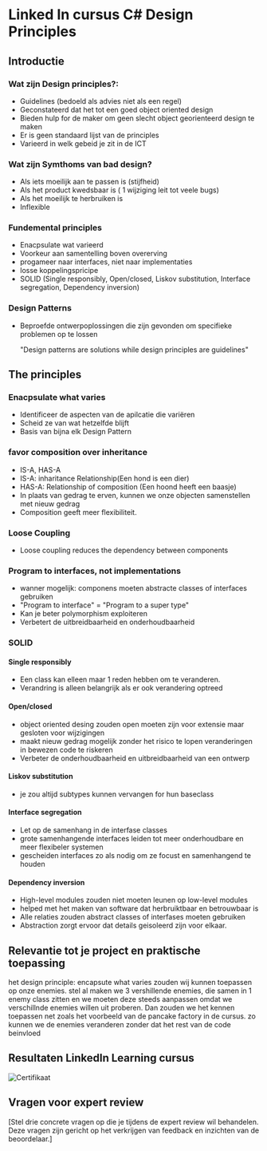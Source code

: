 # Linked In cursus C# Design Principles

 
## Introductie 

 ### Wat zijn Design principles?:
- Guidelines (bedoeld als advies niet als een regel)
- Geconstateerd dat het tot een goed object oriented design
- Bieden hulp for de maker om geen slecht object georienteerd design te maken
- Er is geen standaard lijst van de principles
- Varieerd in welk gebeid je zit in de ICT

### Wat zijn Symthoms van bad design?
- Als iets moeilijk aan te passen is (stijfheid)
- Als het product kwedsbaar is ( 1 wijziging leit tot veele bugs)
- Als het moeilijk te herbruiken is
- Inflexible

### Fundemental principles
- Enacpsulate wat varieerd
- Voorkeur aan samentelling boven overerving
- progameer naar interfaces, niet naar implementaties
- losse koppelingspricipe
- SOLID (Single responsibly, Open/closed, Liskov substitution, Interface segregation, Dependency inversion)

### Design Patterns
- Beproefde ontwerpoplossingen die zijn gevonden om specifieke problemen op te lossen
  
  "Design patterns are solutions while design principles are guidelines"

## The principles

### Enacpsulate what varies
- Identificeer de aspecten van de apilcatie die variëren 
- Scheid ze van wat hetzelfde blijft
- Basis van bijna elk Design Pattern

### favor composition over inheritance
- IS-A, HAS-A
- IS-A: inharitance Relationship(Een hond is een dier)
- HAS-A: Relationship of composition (Een hoond heeft een baasje)
- In plaats van gedrag te erven, kunnen we onze objecten samenstellen met nieuw gedrag
- Composition geeft meer flexibiliteit.

### Loose Coupling
- Loose coupling reduces the dependency between components

### Program to interfaces, not implementations
- wanner mogelijk: componens moeten abstracte classes of interfaces gebruiken
- "Program to interface" = "Program to a super type"
- Kan je beter polymorphism exploiteren
- Verbetert de uitbreidbaarheid en onderhoudbaarheid
  
### SOLID

#### Single responsibly

- Een class kan elleen maar 1 reden hebben om te veranderen.
- Verandring is alleen belangrijk als er ook verandering optreed
  
#### Open/closed
- object oriented desing zouden open moeten zijn voor extensie maar gesloten voor wijzigingen
- maakt nieuw gedrag mogelijk zonder het risico te lopen veranderingen in bewezen code te riskeren
- Verbeter de onderhoudbaarheid en uitbreidbaarheid van een ontwerp

#### Liskov substitution
-  je zou altijd subtypes kunnen vervangen for hun baseclass
  
#### Interface segregation
- Let op de samenhang in de interfase classes
- grote samenhangende interfaces leiden tot meer onderhoudbare en meer flexibeler systemen
- gescheiden interfaces zo als nodig om ze focust en samenhangend te houden

#### Dependency inversion
- High-level modules zouden niet moeten leunen op low-level modules
- helped met het maken van software dat herbruiktbaar en betrouwbaar is 
- Alle relaties zouden abstract classes of interfases moeten gebruiken
- Abstraction zorgt ervoor dat details geisoleerd zijn voor elkaar.

## Relevantie tot je project en praktische toepassing
het design principle: encapsute what varies zouden wij kunnen toepassen op onze enemies. stel al maken we 3 vershillende enemies, die samen in 1 enemy class zitten en we moeten deze steeds aanpassen omdat we verschillnde enemies willen uit proberen. Dan zouden we het kennen toepassen net zoals het voorbeeld van de pancake factory in de cursus. zo kunnen we de enemies veranderen zonder dat het rest van de code beinvloed

## Resultaten LinkedIn Learning cursus
![Certifikaat](/docs/Doortje/LinkenIn-Cursus/C#%20Design%20Principles.png)


## Vragen voor expert review
[Stel drie concrete vragen op die je tijdens de expert review wil behandelen. Deze vragen zijn gericht op het verkrijgen van feedback en inzichten van de beoordelaar.]